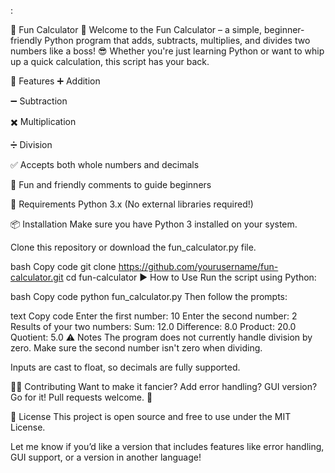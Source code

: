 :

🎉 Fun Calculator 🎉
Welcome to the Fun Calculator – a simple, beginner-friendly Python program that adds, subtracts, multiplies, and divides two numbers like a boss! 😎 Whether you're just learning Python or want to whip up a quick calculation, this script has your back.

🚀 Features
➕ Addition

➖ Subtraction

✖️ Multiplication

➗ Division

✅ Accepts both whole numbers and decimals

🤩 Fun and friendly comments to guide beginners

🧰 Requirements
Python 3.x
(No external libraries required!)

📦 Installation
Make sure you have Python 3 installed on your system.

Clone this repository or download the fun_calculator.py file.

bash
Copy code
git clone https://github.com/yourusername/fun-calculator.git
cd fun-calculator
▶️ How to Use
Run the script using Python:

bash
Copy code
python fun_calculator.py
Then follow the prompts:

text
Copy code
Enter the first number: 10
Enter the second number: 2
Results of your two numbers:
Sum: 12.0
Difference: 8.0
Product: 20.0
Quotient: 5.0
⚠️ Notes
The program does not currently handle division by zero. Make sure the second number isn't zero when dividing.

Inputs are cast to float, so decimals are fully supported.

🧑‍💻 Contributing
Want to make it fancier? Add error handling? GUI version? Go for it! Pull requests welcome. 💪

📄 License
This project is open source and free to use under the MIT License.

Let me know if you’d like a version that includes features like error handling, GUI support, or a version in another language!
